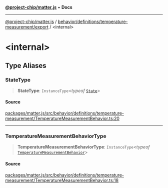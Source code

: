 [**@project-chip/matter.js**](../../../../../README.md) • **Docs**

***

[@project-chip/matter.js](../../../../../modules.md) / [behavior/definitions/temperature-measurement/export](../README.md) / \<internal\>

# \<internal\>

## Type Aliases

### StateType

> **StateType**: `InstanceType`\<*typeof* [`State`](../classes/TemperatureMeasurementServer.md#state-1)\>

#### Source

[packages/matter.js/src/behavior/definitions/temperature-measurement/TemperatureMeasurementBehavior.ts:20](https://github.com/project-chip/matter.js/blob/7a8cbb56b87d4ccf34bec5a9a95ab40a1711324f/packages/matter.js/src/behavior/definitions/temperature-measurement/TemperatureMeasurementBehavior.ts#L20)

***

### TemperatureMeasurementBehaviorType

> **TemperatureMeasurementBehaviorType**: `InstanceType`\<*typeof* [`TemperatureMeasurementBehavior`](../README.md#temperaturemeasurementbehavior)\>

#### Source

[packages/matter.js/src/behavior/definitions/temperature-measurement/TemperatureMeasurementBehavior.ts:18](https://github.com/project-chip/matter.js/blob/7a8cbb56b87d4ccf34bec5a9a95ab40a1711324f/packages/matter.js/src/behavior/definitions/temperature-measurement/TemperatureMeasurementBehavior.ts#L18)
